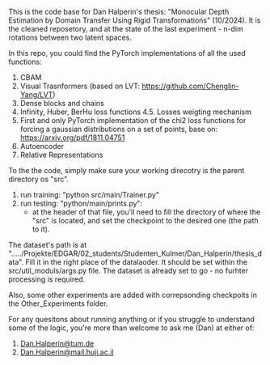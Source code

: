 This is the code base for Dan Halperin's thesis: "Monocular Depth Estimation by Domain Transfer Using Rigid Transformations" (10/2024).
It is the cleaned reposetory, and at the state of the last experiment - n-dim rotations between two latent spaces.

In this repo, you could find the PyTorch implementations of all the used functions:
1. CBAM
2. Visual Trasnformers (based on LVT: https://github.com/Chenglin-Yang/LVT)
3. Dense blocks and chains
4. Infinity, Huber, BerHu loss functions
4.5. Losses weigting mechanism
5. First and only PyTorch implementation of the chi2 loss functions for forcing a gaussian distributions on a set of points, base on: https://arxiv.org/pdf/1811.04751
6. Autoencoder
7. Relative Representations

To the the code, simply make sure your working direcotry is the parent directory os "src".
1. run training: "python src/main/Trainer.py"
2. run testing: "python/main/prints.py":
    - at the header of that file, you'll need to fill the directory of where the "src" is located, and set the checkpoint to the desired one (the path to it).
 

The dataset's path is at "...../Projekte/EDGAR/02_students/Studenten_Kulmer/Dan_Halperin/thesis_data". Fill it in the right place of the datalaoder. It should be set within the src/util_moduls/args.py file. 
The dataset is already set to go - no furhter processing is required.


Also, some other experiments are added with correpsonding checkpoits in the Other_Experiments folder.

For any quesitons about running anything or if you struggle to understand some of the logic, you're more than welcome to ask me (Dan) at either of:
1. Dan.Halperin@tum.de 
2. Dan.Halperin@mail.huji.ac.il